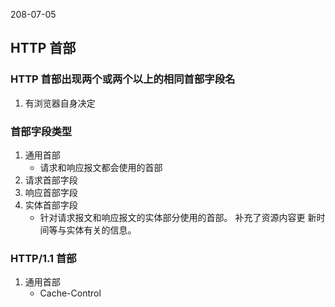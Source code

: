 208-07-05

## HTTP 首部

### HTTP 首部出现两个或两个以上的相同首部字段名
1. 有浏览器自身决定

### 首部字段类型
1. 通用首部
    - 请求和响应报文都会使用的首部
2. 请求首部字段
3. 响应首部字段
4. 实体首部字段
    - 针对请求报文和响应报文的实体部分使用的首部。 补充了资源内容更
      新时间等与实体有关的信息。

### HTTP/1.1 首部
1. 通用首部
    - Cache-Control